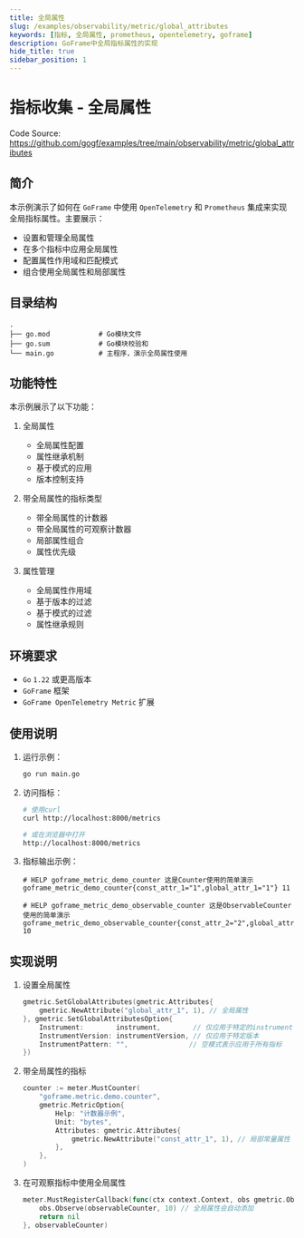 ```yaml
---
title: 全局属性
slug: /examples/observability/metric/global_attributes
keywords: [指标, 全局属性, prometheus, opentelemetry, goframe]
description: GoFrame中全局指标属性的实现
hide_title: true
sidebar_position: 1
---
```


# 指标收集 - 全局属性

Code Source: https://github.com/gogf/examples/tree/main/observability/metric/global_attributes


## 简介

本示例演示了如何在 `GoFrame` 中使用 `OpenTelemetry` 和 `Prometheus` 集成来实现全局指标属性。主要展示：
- 设置和管理全局属性
- 在多个指标中应用全局属性
- 配置属性作用域和匹配模式
- 组合使用全局属性和局部属性

## 目录结构

```text
.
├── go.mod            # Go模块文件
├── go.sum            # Go模块校验和
└── main.go           # 主程序，演示全局属性使用
```

## 功能特性

本示例展示了以下功能：

1. 全局属性
   - 全局属性配置
   - 属性继承机制
   - 基于模式的应用
   - 版本控制支持

2. 带全局属性的指标类型
   - 带全局属性的计数器
   - 带全局属性的可观察计数器
   - 局部属性组合
   - 属性优先级

3. 属性管理
   - 全局属性作用域
   - 基于版本的过滤
   - 基于模式的过滤
   - 属性继承规则

## 环境要求

- `Go` `1.22` 或更高版本
- `GoFrame` 框架
- `GoFrame OpenTelemetry Metric` 扩展

## 使用说明

1. 运行示例：
   ```bash
   go run main.go
   ```

2. 访问指标：
   ```bash
   # 使用curl
   curl http://localhost:8000/metrics
   
   # 或在浏览器中打开
   http://localhost:8000/metrics
   ```

3. 指标输出示例：
   ```text
   # HELP goframe_metric_demo_counter 这是Counter使用的简单演示
   goframe_metric_demo_counter{const_attr_1="1",global_attr_1="1"} 11
   
   # HELP goframe_metric_demo_observable_counter 这是ObservableCounter使用的简单演示
   goframe_metric_demo_observable_counter{const_attr_2="2",global_attr_1="1"} 10
   ```

## 实现说明

1. 设置全局属性
   ```go
   gmetric.SetGlobalAttributes(gmetric.Attributes{
       gmetric.NewAttribute("global_attr_1", 1), // 全局属性
   }, gmetric.SetGlobalAttributesOption{
       Instrument:        instrument,        // 仅应用于特定的instrument
       InstrumentVersion: instrumentVersion, // 仅应用于特定版本
       InstrumentPattern: "",               // 空模式表示应用于所有指标
   })
   ```

2. 带全局属性的指标
   ```go
   counter := meter.MustCounter(
       "goframe.metric.demo.counter",
       gmetric.MetricOption{
           Help: "计数器示例",
           Unit: "bytes",
           Attributes: gmetric.Attributes{
               gmetric.NewAttribute("const_attr_1", 1), // 局部常量属性
           },
       },
   )
   ```

3. 在可观察指标中使用全局属性
   ```go
   meter.MustRegisterCallback(func(ctx context.Context, obs gmetric.Observer) error {
       obs.Observe(observableCounter, 10) // 全局属性会自动添加
       return nil
   }, observableCounter)
   ```

